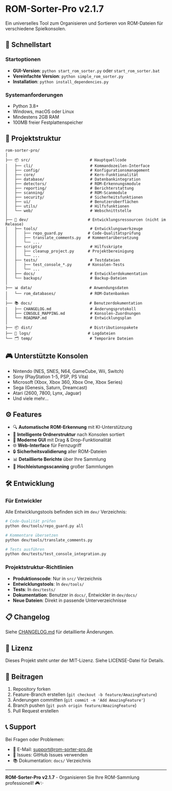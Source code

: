 # ROM-Sorter-Pro v2.1.7

Ein universelles Tool zum Organisieren und Sortieren von ROM-Dateien für verschiedene Spielkonsolen.

## 🚀 Schnellstart

### Startoptionen
- **GUI-Version**: `python start_rom_sorter.py` oder `start_rom_sorter.bat`
- **Vereinfachte Version**: `python simple_rom_sorter.py`
- **Installation**: `python install_dependencies.py`

### Systemanforderungen
- Python 3.8+
- Windows, macOS oder Linux
- Mindestens 2GB RAM
- 100MB freier Festplattenspeicher

## 📁 Projektstruktur

```
rom-sorter-pro/
│
├── 📦 src/                          # Hauptquellcode
│   ├── cli/                         # Kommandozeilen-Interface
│   ├── config/                      # Konfigurationsmanagement
│   ├── core/                        # Kern-Funktionalität
│   ├── database/                    # Datenbankintegration
│   ├── detectors/                   # ROM-Erkennungsmodule
│   ├── reporting/                   # Berichterstattung
│   ├── scanning/                    # ROM-Scanmodule
│   ├── security/                    # Sicherheitsfunktionen
│   ├── ui/                          # Benutzeroberflächen
│   ├── utils/                       # Hilfsfunktionen
│   └── web/                         # Webschnittstelle
│
├── 🔧 dev/                          # Entwicklungsressourcen (nicht im Release)
│   ├── tools/                       # Entwicklungswerkzeuge
│   │   ├── repo_guard.py           # Code-Qualitätsprüfung
│   │   ├── translate_comments.py   # Kommentarübersetzung
│   │   └── ...
│   ├── scripts/                     # Hilfsskripte
│   │   ├── cleanup_project.py      # Projektbereinigung
│   │   └── ...
│   ├── tests/                       # Testdateien
│   │   ├── test_console_*.py       # Konsolen-Tests
│   │   └── ...
│   ├── docs/                        # Entwicklerdokumentation
│   └── backups/                     # Backup-Dateien
│
├── 📊 data/                         # Anwendungsdaten
│   └── rom_databases/               # ROM-Datenbanken
│
├── 📚 docs/                         # Benutzerdokumentation
│   ├── CHANGELOG.md                 # Änderungsprotokoll
│   ├── CONSOLE_MAPPING.md           # Konsolen-Zuordnungen
│   └── ROADMAP.md                   # Entwicklungsplan
│
├── 📦 dist/                         # Distributionspakete
├── 📝 logs/                         # Logdateien
└── 🗂️ temp/                         # Temporäre Dateien
```

## 🎮 Unterstützte Konsolen

- Nintendo (NES, SNES, N64, GameCube, Wii, Switch)
- Sony (PlayStation 1-5, PSP, PS Vita)
- Microsoft (Xbox, Xbox 360, Xbox One, Xbox Series)
- Sega (Genesis, Saturn, Dreamcast)
- Atari (2600, 7800, Lynx, Jaguar)
- Und viele mehr...

## ⚙️ Features

- 🔍 **Automatische ROM-Erkennung** mit KI-Unterstützung
- 📂 **Intelligente Ordnerstruktur** nach Konsolen sortiert
- 🎨 **Moderne GUI** mit Drag & Drop-Funktionalität
- 🌐 **Web-Interface** für Fernzugriff
- 🔒 **Sicherheitsvalidierung** aller ROM-Dateien
- 📊 **Detaillierte Berichte** über Ihre Sammlung
- 🚀 **Hochleistungsscanning** großer Sammlungen

## 🛠️ Entwicklung

### Für Entwickler
Alle Entwicklungstools befinden sich im `dev/` Verzeichnis:

```bash
# Code-Qualität prüfen
python dev/tools/repo_guard.py all

# Kommentare übersetzen
python dev/tools/translate_comments.py

# Tests ausführen
python dev/tests/test_console_integration.py
```

### Projektstruktur-Richtlinien
- **Produktionscode**: Nur in `src/` Verzeichnis
- **Entwicklungstools**: In `dev/tools/`
- **Tests**: In `dev/tests/`
- **Dokumentation**: Benutzer in `docs/`, Entwickler in `dev/docs/`
- **Neue Dateien**: Direkt in passende Unterverzeichnisse

## 📋 Changelog

Siehe [CHANGELOG.md](docs/CHANGELOG.md) für detaillierte Änderungen.

## 📄 Lizenz

Dieses Projekt steht unter der MIT-Lizenz. Siehe LICENSE-Datei für Details.

## 🤝 Beitragen

1. Repository forken
2. Feature-Branch erstellen (`git checkout -b feature/AmazingFeature`)
3. Änderungen committen (`git commit -m 'Add AmazingFeature'`)
4. Branch pushen (`git push origin feature/AmazingFeature`)
5. Pull Request erstellen

## 📞 Support

Bei Fragen oder Problemen:
- 📧 E-Mail: support@rom-sorter-pro.de
- 🐛 Issues: GitHub Issues verwenden
- 📚 Dokumentation: `docs/` Verzeichnis

---

**ROM-Sorter-Pro v2.1.7** - Organisieren Sie Ihre ROM-Sammlung professionell! 🎮✨
